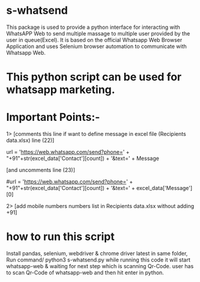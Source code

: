 # s-whatsend
This package is used to provide a python interface for interacting with WhatsAPP Web to send multiple massage to multiple user provided by the user  in queue(Excel). It is based on the official Whatsapp Web Browser Application and uses Selenium browser automation to communicate with Whatsapp Web.


# This python script can be used for whatsapp marketing.

# Important Points:-
1> [comments this line if want to define message in excel file (Recipients data.xlsx) line (22)]

url = 'https://web.whatsapp.com/send?phone=' + "+91"+str(excel_data['Contact'][count]) + '&text=' + Message

[and uncomments line (23)]

#url = 'https://web.whatsapp.com/send?phone=' + "+91"+str(excel_data['Contact'][count]) + '&text=' + excel_data['Message'][0]


2> [add mobile numbers numbers list in Recipients data.xlsx  without adding +91]

# how to run this script

Install  pandas, selenium, webdriver & chrome driver latest in same folder,
Run command/ python3 s-whatsend.py
while running this code it will start whatsapp-web & waiting for next step which is scanning Qr-Code.
user has to scan Qr-Code of whatsapp-web and then 
hit enter in python.
